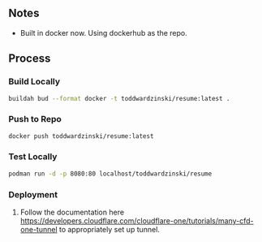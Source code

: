 ## Notes

* Built in docker now.  Using dockerhub as the repo.

## Process

### Build Locally

```bash
buildah bud --format docker -t toddwardzinski/resume:latest .
```

### Push to Repo

```bash
docker push toddwardzinski/resume:latest
```

### Test Locally

```bash
podman run -d -p 8080:80 localhost/toddwardzinski/resume
```

### Deployment

1. Follow the documentation here https://developers.cloudflare.com/cloudflare-one/tutorials/many-cfd-one-tunnel to appropriately set up tunnel.
